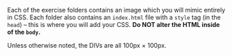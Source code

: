 Each of the exercise folders contains an image which you will mimic entirely in CSS. Each folder also contains an `index.html` file with a `style` tag (in the `head`) – this is where you will add your CSS. **Do NOT alter the HTML inside of the `body`.**

Unless otherwise noted, the DIVs are all 100px × 100px.

